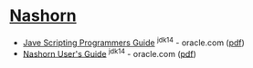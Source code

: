 [Nashorn](https://en.wikipedia.org/wiki/Nashorn_(JavaScript_engine))
=========

* [Jave Scripting Programmers Guide](https://docs.oracle.com/en/java/javase/14/scripting/index.html) <sup>jdk14</sup> - oracle.com ([pdf](https://docs.oracle.com/en/java/javase/14/scripting/java-scripting-programmers-guide.pdf))
* [Nashorn User's Guide](https://docs.oracle.com/en/java/javase/14/nashorn/) <sup>jdk14</sup> - oracle.com ([pdf](https://docs.oracle.com/en/java/javase/14/nashorn/nashorn-users-guide.pdf))
